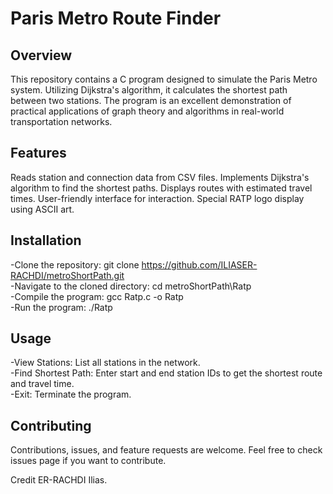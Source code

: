 # Paris Metro Route Finder
## Overview
This repository contains a C program designed to simulate the Paris Metro system. Utilizing Dijkstra's algorithm, it calculates the shortest path between two stations. The program is an excellent demonstration of practical applications of graph theory and algorithms in real-world transportation networks.

## Features  
Reads station and connection data from CSV files.
Implements Dijkstra's algorithm to find the shortest paths.
Displays routes with estimated travel times.
User-friendly interface for interaction.
Special RATP logo display using ASCII art.
## Installation  
-Clone the repository: git clone https://github.com/ILIASER-RACHDI/metroShortPath.git  
-Navigate to the cloned directory: cd metroShortPath\Ratp  
-Compile the program: gcc Ratp.c -o Ratp  
-Run the program: ./Ratp 

## Usage  
-View Stations: List all stations in the network.  
-Find Shortest Path: Enter start and end station IDs to get the shortest route and travel time.   
-Exit: Terminate the program.  
## Contributing 
Contributions, issues, and feature requests are welcome. Feel free to check issues page if you want to contribute.  

Credit ER-RACHDI Ilias.
